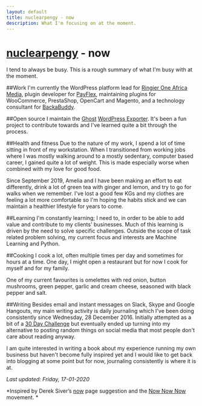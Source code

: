```yaml
---
layout: default
title: nuclearpengy - now
description: What I'm focusing on at the moment.
---
```


<h1><a href="{{site.url}}">nuclearpengy</a> - now</h1>

I tend to always be busy. This is a rough summary of what I'm busy with at the moment.

##Work
I'm currently the WordPress platform lead for [Ringier One Africa Media](https://roam.africa/), plugin developer for [PayFlex](https://www.payflex.co.za/), maintaining plugins for WooCommerce, PrestaShop, OpenCart and Magento, and a technology consultant for [BackaBuddy](https://www.backabuddy.co.za/).

##Open source
I maintain the [Ghost](https://ghost.org/) [WordPress Exporter](https://wordpress.org/plugins/ghost/). It's been a fun project to contribute towards and I've learned quite a bit through the process.

##Health and fitness
Due to the nature of my work, I spend a lot of time sitting in front of my workstation. When I transitioned from working jobs where I was mostly walking around to a mostly sedentary, computer based career, I gained quite a lot of weight. This is made especially worse when combined with my love for good food.

Since September 2019, Amelia and I have been making an effort to eat differently, drink a lot of green tea with ginger and lemon, and try to go for walks when we remember. I've lost a good few KGs and my clothes are feeling a lot more comfortable so I'm hoping the habits stick and we can maintain a healthier lifestyle for years to come.

##Learning
I'm constantly learning; I need to, in order to be able to add value and contribute to my clients' businesses. Much of this learning is driven by the need to solve specific challenges. Outside the scope of task related problem solving, my current focus and interests are Machine Learning and Python.

##Cooking
I cook a lot, often multiple times per day and sometimes for hours at a time. One day, I might open a restaurant but for now I cook for myself and for my family.

One of my current favourites is omelettes with red onion, button mushrooms, green pepper, garlic and cream cheese, seasoned with black pepper and salt.

##Writing
Besides email and instant messages on Slack, Skype and Google Hangouts, my main writing activity is daily journaling which I've been doing consistently since Wednesday, 28 December 2016. Initially attempted as a bit of a [30 Day Challenge](https://www.ted.com/talks/matt_cutts_try_something_new_for_30_days) but eventually ended up turning into my alternative to posting random things on social media that most people don't care about reading anyway.

I am quite interested in writing a book about my experience running my own business but haven't become fully inspired yet and I would like to get back into blogging at some point but for now, journaling consistently is where it is at.

_Last updated: Friday, 17-01-2020_

*Inspired by Derek Siver’s [now](https://sivers.org/now) page suggestion and the [Now Now Now](https://nownownow.com/) movement. *
